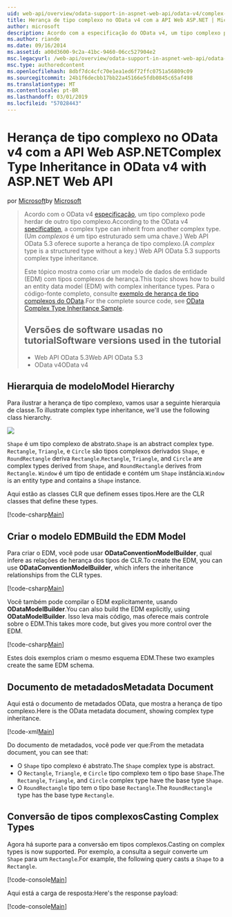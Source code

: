 ```yaml
---
uid: web-api/overview/odata-support-in-aspnet-web-api/odata-v4/complex-type-inheritance-in-odata-v4
title: Herança de tipo complexo no OData v4 com a API Web ASP.NET | Microsoft Docs
author: microsoft
description: Acordo com a especificação do OData v4, um tipo complexo pode herdar de outro tipo complexo. (Um tipo complexo é um tipo estruturado sem uma chave.) API da Web...
ms.author: riande
ms.date: 09/16/2014
ms.assetid: a00d3600-9c2a-41bc-9460-06cc527904e2
msc.legacyurl: /web-api/overview/odata-support-in-aspnet-web-api/odata-v4/complex-type-inheritance-in-odata-v4
msc.type: authoredcontent
ms.openlocfilehash: 8dbf7dc4cfc70e1ea1ed6f72ffc0751a56809c09
ms.sourcegitcommit: 24b1f6decbb17bb22a45166e5fdb0845c65af498
ms.translationtype: MT
ms.contentlocale: pt-BR
ms.lasthandoff: 03/01/2019
ms.locfileid: "57028443"
---
```

<a name="complex-type-inheritance-in-odata-v4-with-aspnet-web-api"></a><span data-ttu-id="59ec6-104">Herança de tipo complexo no OData v4 com a API Web ASP.NET</span><span class="sxs-lookup"><span data-stu-id="59ec6-104">Complex Type Inheritance in OData v4 with ASP.NET Web API</span></span>
====================
<span data-ttu-id="59ec6-105">por [Microsoft](https://github.com/microsoft)</span><span class="sxs-lookup"><span data-stu-id="59ec6-105">by [Microsoft](https://github.com/microsoft)</span></span>

> <span data-ttu-id="59ec6-106">Acordo com o OData v4 [especificação](http://www.odata.org/documentation/odata-version-4-0/), um tipo complexo pode herdar de outro tipo complexo.</span><span class="sxs-lookup"><span data-stu-id="59ec6-106">According to the OData v4 [specification](http://www.odata.org/documentation/odata-version-4-0/), a complex type can inherit from another complex type.</span></span> <span data-ttu-id="59ec6-107">(Um *complexos* é um tipo estruturado sem uma chave.) Web API OData 5.3 oferece suporte a herança de tipo complexo.</span><span class="sxs-lookup"><span data-stu-id="59ec6-107">(A *complex* type is a structured type without a key.) Web API OData 5.3 supports complex type inheritance.</span></span>
> 
> <span data-ttu-id="59ec6-108">Este tópico mostra como criar um modelo de dados de entidade (EDM) com tipos complexos de herança.</span><span class="sxs-lookup"><span data-stu-id="59ec6-108">This topic shows how to build an entity data model (EDM) with complex inheritance types.</span></span> <span data-ttu-id="59ec6-109">Para o código-fonte completo, consulte [exemplo de herança de tipo complexos do OData](http://aspnet.codeplex.com/sourcecontrol/latest#Samples/WebApi/OData/v4/ODataComplexTypeInheritanceSample/ReadMe.txt).</span><span class="sxs-lookup"><span data-stu-id="59ec6-109">For the complete source code, see [OData Complex Type Inheritance Sample](http://aspnet.codeplex.com/sourcecontrol/latest#Samples/WebApi/OData/v4/ODataComplexTypeInheritanceSample/ReadMe.txt).</span></span>
> 
> ## <a name="software-versions-used-in-the-tutorial"></a><span data-ttu-id="59ec6-110">Versões de software usadas no tutorial</span><span class="sxs-lookup"><span data-stu-id="59ec6-110">Software versions used in the tutorial</span></span>
> 
> 
> - <span data-ttu-id="59ec6-111">Web API OData 5.3</span><span class="sxs-lookup"><span data-stu-id="59ec6-111">Web API OData 5.3</span></span>
> - <span data-ttu-id="59ec6-112">OData v4</span><span class="sxs-lookup"><span data-stu-id="59ec6-112">OData v4</span></span>


## <a name="model-hierarchy"></a><span data-ttu-id="59ec6-113">Hierarquia de modelo</span><span class="sxs-lookup"><span data-stu-id="59ec6-113">Model Hierarchy</span></span>

<span data-ttu-id="59ec6-114">Para ilustrar a herança de tipo complexo, vamos usar a seguinte hierarquia de classe.</span><span class="sxs-lookup"><span data-stu-id="59ec6-114">To illustrate complex type inheritance, we'll use the following class hierarchy.</span></span>

![](complex-type-inheritance-in-odata-v4/_static/image1.png)

<span data-ttu-id="59ec6-115">`Shape` é um tipo complexo de abstrato.</span><span class="sxs-lookup"><span data-stu-id="59ec6-115">`Shape` is an abstract complex type.</span></span> <span data-ttu-id="59ec6-116">`Rectangle`, `Triangle`, e `Circle` são tipos complexos derivados `Shape`, e `RoundRectangle` deriva `Rectangle`.</span><span class="sxs-lookup"><span data-stu-id="59ec6-116">`Rectangle`, `Triangle`, and `Circle` are complex types derived from `Shape`, and `RoundRectangle` derives from `Rectangle`.</span></span> <span data-ttu-id="59ec6-117">`Window` é um tipo de entidade e contém um `Shape` instância.</span><span class="sxs-lookup"><span data-stu-id="59ec6-117">`Window` is an entity type and contains a `Shape` instance.</span></span>

<span data-ttu-id="59ec6-118">Aqui estão as classes CLR que definem esses tipos.</span><span class="sxs-lookup"><span data-stu-id="59ec6-118">Here are the CLR classes that define these types.</span></span>

[!code-csharp[Main](complex-type-inheritance-in-odata-v4/samples/sample1.cs)]

## <a name="build-the-edm-model"></a><span data-ttu-id="59ec6-119">Criar o modelo EDM</span><span class="sxs-lookup"><span data-stu-id="59ec6-119">Build the EDM Model</span></span>

<span data-ttu-id="59ec6-120">Para criar o EDM, você pode usar **ODataConventionModelBuilder**, qual infere as relações de herança dos tipos de CLR.</span><span class="sxs-lookup"><span data-stu-id="59ec6-120">To create the EDM, you can use **ODataConventionModelBuilder**, which infers the inheritance relationships from the CLR types.</span></span>

[!code-csharp[Main](complex-type-inheritance-in-odata-v4/samples/sample2.cs)]

<span data-ttu-id="59ec6-121">Você também pode compilar o EDM explicitamente, usando **ODataModelBuilder**.</span><span class="sxs-lookup"><span data-stu-id="59ec6-121">You can also build the EDM explicitly, using **ODataModelBuilder**.</span></span> <span data-ttu-id="59ec6-122">Isso leva mais código, mas oferece mais controle sobre o EDM.</span><span class="sxs-lookup"><span data-stu-id="59ec6-122">This takes more code, but gives you more control over the EDM.</span></span>

[!code-csharp[Main](complex-type-inheritance-in-odata-v4/samples/sample3.cs)]

<span data-ttu-id="59ec6-123">Estes dois exemplos criam o mesmo esquema EDM.</span><span class="sxs-lookup"><span data-stu-id="59ec6-123">These two examples create the same EDM schema.</span></span>

## <a name="metadata-document"></a><span data-ttu-id="59ec6-124">Documento de metadados</span><span class="sxs-lookup"><span data-stu-id="59ec6-124">Metadata Document</span></span>

<span data-ttu-id="59ec6-125">Aqui está o documento de metadados OData, que mostra a herança de tipo complexo.</span><span class="sxs-lookup"><span data-stu-id="59ec6-125">Here is the OData metadata document, showing complex type inheritance.</span></span>

[!code-xml[Main](complex-type-inheritance-in-odata-v4/samples/sample4.xml?highlight=13,17,25,30)]

<span data-ttu-id="59ec6-126">Do documento de metadados, você pode ver que:</span><span class="sxs-lookup"><span data-stu-id="59ec6-126">From the metadata document, you can see that:</span></span>

- <span data-ttu-id="59ec6-127">O `Shape` tipo complexo é abstrato.</span><span class="sxs-lookup"><span data-stu-id="59ec6-127">The `Shape` complex type is abstract.</span></span>
- <span data-ttu-id="59ec6-128">O `Rectangle`, `Triangle`, e `Circle` tipo complexo tem o tipo base `Shape`.</span><span class="sxs-lookup"><span data-stu-id="59ec6-128">The `Rectangle`, `Triangle`, and `Circle` complex type have the base type `Shape`.</span></span>
- <span data-ttu-id="59ec6-129">O `RoundRectangle` tipo tem o tipo base `Rectangle`.</span><span class="sxs-lookup"><span data-stu-id="59ec6-129">The `RoundRectangle` type has the base type `Rectangle`.</span></span>

## <a name="casting-complex-types"></a><span data-ttu-id="59ec6-130">Conversão de tipos complexos</span><span class="sxs-lookup"><span data-stu-id="59ec6-130">Casting Complex Types</span></span>

<span data-ttu-id="59ec6-131">Agora há suporte para a conversão em tipos complexos.</span><span class="sxs-lookup"><span data-stu-id="59ec6-131">Casting on complex types is now supported.</span></span> <span data-ttu-id="59ec6-132">Por exemplo, a consulta a seguir converte um `Shape` para um `Rectangle`.</span><span class="sxs-lookup"><span data-stu-id="59ec6-132">For example, the following query casts a `Shape` to a `Rectangle`.</span></span>

[!code-console[Main](complex-type-inheritance-in-odata-v4/samples/sample5.cmd)]

<span data-ttu-id="59ec6-133">Aqui está a carga de resposta:</span><span class="sxs-lookup"><span data-stu-id="59ec6-133">Here's the response payload:</span></span>

[!code-console[Main](complex-type-inheritance-in-odata-v4/samples/sample6.cmd)]
